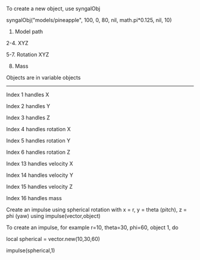 
To create a new object, use syngalObj

syngalObj("models/pineapple", 100, 0, 80, nil,  math.pi*0.125, nil, 10)



1. Model path

   
2-4. XYZ

   
5-7. Rotation XYZ


8. Mass



Objects are in variable objects

***

Index 1 handles X

Index 2 handles Y

Index 3 handles Z


Index 4 handles rotation X

Index 5 handles rotation Y

Index 6 handles rotation Z


Index 13 handles velocity X

Index 14 handles velocity Y

Index 15 handles velocity Z


Index 16 handles mass


Create an impulse using spherical rotation with x = r, y = theta (pitch), z = phi (yaw) using impulse(vector,object)


To create an impulse, for example r=10, theta=30, phi=60, object 1, do


local spherical = vector.new(10,30,60)

impulse(spherical,1)
